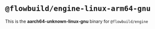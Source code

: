 # `@flowbuild/engine-linux-arm64-gnu`

This is the **aarch64-unknown-linux-gnu** binary for `@flowbuild/engine`
